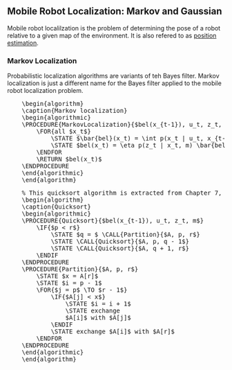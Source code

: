 ## Mobile Robot Localization: Markov and Gaussian

Mobile robot localilzation is the problem of determining the pose of a robot relative to a given map of the environment.
It is also refered to as [position estimation](theory/state-estimation/recursive-state-estimation.md).




### Markov Localization

Probabilistic localization algorithms are variants of teh Bayes filter.
Markov localization is just a different name for the Bayes filter applied to the mobile robot localization problem.

<pre id="markov-localization" style="display:hidden;">
    \begin{algorithm}
    \caption{Markov localization}
    \begin{algorithmic}
    \PROCEDURE{MarkovLocalization}{$bel(x_{t-1}), u_t, z_t, m$}
        \FOR{all $x_t$}
            \STATE $\bar{bel}(x_t) = \int p(x_t | u_t, x_{t-1}, m) bel(x_{t-1}) \,d x_{t-1}$
            \STATE $bel(x_t) = \eta p(z_t | x_t, m) \bar{bel}(x_t)$
        \ENDFOR
        \RETURN $bel(x_t)$ 
    \ENDPROCEDURE
    \end{algorithmic}
    \end{algorithm}
</pre>

<script>
    pseudocode.renderElement(document.getElementById("markov-localization"));
</script>

<pre id="quicksort" style="display:hidden;">
    % This quicksort algorithm is extracted from Chapter 7, Introduction to Algorithms (3rd edition)
    \begin{algorithm}
    \caption{Quicksort}
    \begin{algorithmic}
    \PROCEDURE{Quicksort}{$bel(x_{t-1}), u_t, z_t, m$}
        \IF{$p < r$} 
            \STATE $q = $ \CALL{Partition}{$A, p, r$}
            \STATE \CALL{Quicksort}{$A, p, q - 1$}
            \STATE \CALL{Quicksort}{$A, q + 1, r$}
        \ENDIF
    \ENDPROCEDURE
    \PROCEDURE{Partition}{$A, p, r$}
        \STATE $x = A[r]$
        \STATE $i = p - 1$
        \FOR{$j = p$ \TO $r - 1$}
            \IF{$A[j] < x$}
                \STATE $i = i + 1$
                \STATE exchange
                $A[i]$ with $A[j]$
            \ENDIF
            \STATE exchange $A[i]$ with $A[r]$
        \ENDFOR
    \ENDPROCEDURE
    \end{algorithmic}
    \end{algorithm}
</pre>

<script>
    pseudocode.renderElement(document.getElementById("quicksort"));
</script>

